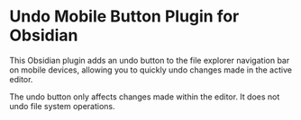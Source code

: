 # Undo Mobile Button Plugin for Obsidian

This Obsidian plugin adds an undo button to the file explorer navigation bar on mobile devices, allowing you to quickly undo changes made in the active editor.

The undo button only affects changes made within the editor. It does not undo file system operations.
